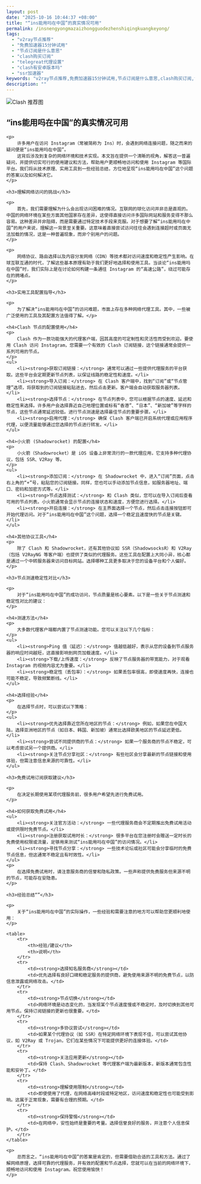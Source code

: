 ```yaml
---
layout: post
date: "2025-10-16 10:44:37 +08:00"
title: "“ins能用吗在中国”的真实情况可用"
permalink: /insnengyongmazaizhongguodezhenshiqingkuangkeyong/
tags:
  - "v2ray节点推荐"
  - "免费加速器15分钟试用"
  - "节点订阅是什么意思"
  - "clash购买订阅"
  - "telegreat代理设置"
  - "clash有安卓版本吗"
  - "ssr加速器"
keywords: "v2ray节点推荐,免费加速器15分钟试用,节点订阅是什么意思,clash购买订阅,telegreat代理设置,clash有安卓版本吗,ssr加速器"
description: ""
---
```


![Clash 推荐图](https://clashjd.github.io/assets/img/小火箭节点购买.png)

## “ins能用吗在中国”的真实情况可用


    <p>
        许多用户在访问 Instagram（常被简称为 Ins）时，会遇到网络连接问题，随之而来的疑问便是“ins能用吗在中国”。
        这背后涉及到复杂的网络环境和技术实现。本文旨在提供一个清晰的视角，解答这一普遍疑问，并提供切实可行的使用建议和方法，帮助用户更顺畅地访问和使用 Instagram 等国际平台。我们将从技术原理、实用工具到一些经验总结，方位地呈现“ins能用吗在中国”这个问题的答案以及如何解决它。
    </p>

    <h3>理解网络访问的挑战</h3>

    <p>
        首先，我们需要理解为什么会出现访问困难的情况。互联网的球化访问并非总是直观的。中国的网络环境在某些方面其他国家存在差异，这使得直接访问许多国际网站和服务变得不那么容易。这种差异并非阻碍，而是需要通过特定技术手段来克服。对于想要了解“ins能用吗在中国”的用户来说，理解这一背景至关重要。这意味着直接尝试访问往往会遇到连接超时或页面无法加载的情况，这是一种普遍现象，而非个别用户的问题。
    </p>

    <p>
        网络协议、路由选择以及内容分发网络（CDN）等技术都对访问速度和稳定性产生影响。在球互联互通的时代，了解这些基本原理有助于我们更好地选择和使用工具。当谈论“ins能用吗在中国”时，我们实际上是在讨论如何构建一条通往 Instagram 的“高速公路”，绕过可能存在的拥堵点。
    </p>

    <h3>实用工具配置指导</h3>

    <p>
        为了解决“ins能用吗在中国”的访问难题，市面上存在多种网络代理工具。其中，一些被广泛使用的工具及其配置方法值得了解。</p>

    <h4>Clash 节点的配置使用</h4>
    <p>
        Clash 作为一款功能强大的代理客户端，因其高度的可定制性和灵活性而受到欢迎。要使用 Clash 访问 Instagram，您需要一个有效的 Clash 订阅链接，这个链接通常会提供一系列可用的节点。
    </p>
    <ul>
        <li><strong>获取订阅链接：</strong> 通常可以通过一些提供代理服务的平台获取。这些平台会定期更新节点列表，以保证线路的稳定性和速度。</li>
        <li><strong>导入订阅：</strong> 在 Clash 客户端中，找到“订阅”或“节点管理”选项，将获取到的订阅链接粘贴进去，然后点击更新。客户端会自动获取服务器列表。</li>
        <li><strong>选择节点：</strong> 在节点列表中，您可以根据节点的速度、延迟和稳定性来选择。许多用户会选择靠近自己地理位置或标有“香港”、“日本”、“新加坡”等字样的节点，这些节点通常延迟较低。进行节点测速是选择最佳节点的重要步骤。</li>
        <li><strong>启用代理：</strong> 确保 Clash 客户端已开启系统代理或应用程序代理，以便流量能够通过您选择的节点进行转发。</li>
    </ul>

    <h4>小火箭 (Shadowrocket) 的配置</h4>
    <p>
        小火箭（Shadowrocket）是 iOS 设备上非常流行的一款代理应用，它支持多种代理协议，包括 SSR、V2Ray 等。
    </p>
    <ul>
        <li><strong>添加订阅：</strong> 在 Shadowrocket 中，进入“订阅”页面，点击右上角的“+”号，粘贴您的订阅链接。同样，您也可以手动添加节点信息，如服务器地址、端口、密码和加密方式等。</li>
        <li><strong>节点选择测试：</strong> 和 Clash 类似，您可以在导入订阅后查看可用的节点列表。小火箭通常会显示节点的连接状态和速度，方便您进行选择。</li>
        <li><strong>开启连接：</strong> 在主界面选择一个节点，然后点击连接按钮即可开始代理访问。对于“ins能用吗在中国”这个问题，选择一个稳定且速度快的节点是关键。</li>
    </ul>

    <h4>其他协议工具</h4>
    <p>
        除了 Clash 和 Shadowrocket，还有其他协议如 SSR（ShadowsocksR）和 V2Ray（包括 V2RayNG 等客户端）也提供了类似的代理服务。这些工具在配置上大同小异，核心都是通过一个中转服务器来访问目标网站。选择哪种工具更多取决于您的设备平台和个人偏好。
    </p>

    <h3>节点测速稳定性对比</h3>

    <p>
        对于“ins能用吗在中国”的成功访问，节点质量是核心要素。以下是一些关于节点测速和稳定性对比的建议：
    </p>

    <h4>测速方法</h4>
    <p>
        大多数代理客户端都内置了节点测速功能。您可以关注以下几个指标：
    </p>
    <ul>
        <li><strong>Ping 值（延迟）：</strong> 值越低越好，表示从您的设备到节点服务器的响应时间越短，这直接影响到网页加载速度。</li>
        <li><strong>下载/上传速度：</strong> 反映了节点服务器的带宽能力，对于观看 Instagram 的视频内容尤为重要。</li>
        <li><strong>稳定性（丢包率）：</strong> 如果丢包率很高，即使速度再快，连接也可能不稳定，导致频繁断线。</li>
    </ul>

    <h4>选择经验</h4>
    <p>
        在选择节点时，可以尝试以下策略：
    </p>
    <ul>
        <li><strong>优先选择靠近您所在地区的节点：</strong> 例如，如果您在中国大陆，选择亚洲地区的节点（如日本、韩国、新加坡）通常比选择欧美地区的节点延迟更低。</li>
        <li><strong>尝试不同提供商的节点：</strong> 如果一个服务商的节点不稳定，可以考虑尝试另一个提供商。</li>
        <li><strong>关注节点分享社区：</strong> 有些社区会分享最新的节点链接和使用体验，但需注意信息来源的可靠性。</li>
    </ul>

    <h3>免费试用订阅获取建议</h3>

    <p>
        在决定长期使用某项代理服务前，很多用户希望先进行免费试用。
    </p>

    <h4>如何获取免费试用</h4>
    <ul>
        <li><strong>关注官方活动：</strong> 一些代理服务商会不定期推出免费试用活动或提供限时免费节点。</li>
        <li><strong>注册获取试用时长：</strong> 很多平台在您注册时会赠送一定时长的免费使用权限或流量，足够用来测试“ins能用吗在中国”的访问情况。</li>
        <li><strong>寻找节点分享：</strong> 一些技术论坛或社区可能会分享临时的免费节点信息，但这通常不稳定且有时效性。</li>
    </ul>
    <p>
        在选择免费试用时，请注意服务商的信誉和隐私政策。一些声称提供免费服务但来源不明的节点，可能存在安隐患。
    </p>

    <h3>经验总结“”</h3>

    <p>
        关于“ins能用吗在中国”的实际操作，一些经验和需要注意的地方可以帮助您更顺利地使用：
    </p>

    <table>
        <tr>
            <th>经验/建议</th>
            <th>说明</th>
        </tr>
        <tr>
            <td><strong>选择知名服务商</strong></td>
            <td>优先选择有良好口碑和稳定服务的提供商，避免使用来源不明的免费节点，以防信息泄露或网络攻击。</td>
        </tr>
        <tr>
            <td><strong>节点切换</strong></td>
            <td>网络环境是动态变化的，当发现某个节点速度慢或不稳定时，及时切换到其他可用节点。保持订阅链接的更新也很重要。</td>
        </tr>
        <tr>
            <td><strong>多协议尝试</strong></td>
            <td>如果某个代理协议（如 SSR）在特定网络环境下表现不佳，可以尝试其他协议，如 V2Ray 或 Trojan，它们在某些情况下可能提供更好的连接体验。</td>
        </tr>
        <tr>
            <td><strong>关注应用更新</strong></td>
            <td>保持 Clash、Shadowrocket 等代理客户端为最新版本，新版本通常包含性能和安补丁。</td>
        </tr>
        <tr>
            <td><strong>理解使用限制</strong></td>
            <td>即使使用了代理，在网络高峰时段或特定地区，访问速度和稳定性也可能受到影响。这属于正常现象，需要有合理的预期。</td>
        </tr>
        <tr>
            <td><strong>保持警惕</strong></td>
            <td>在网络中，安性始终是重要的考量。选择信誉良好的服务，并注意个人信息保护。</td>
        </tr>
    </table>

    <p>
        总而言之，“ins能用吗在中国”的答案是肯定的，但需要借助合适的工具和方法。通过了解网络原理，选择可靠的代理服务，并有效的配置和节点选择，您就可以在当前的网络环境下，顺畅地访问和使用 Instagram。祝您使用愉快！
    </p>